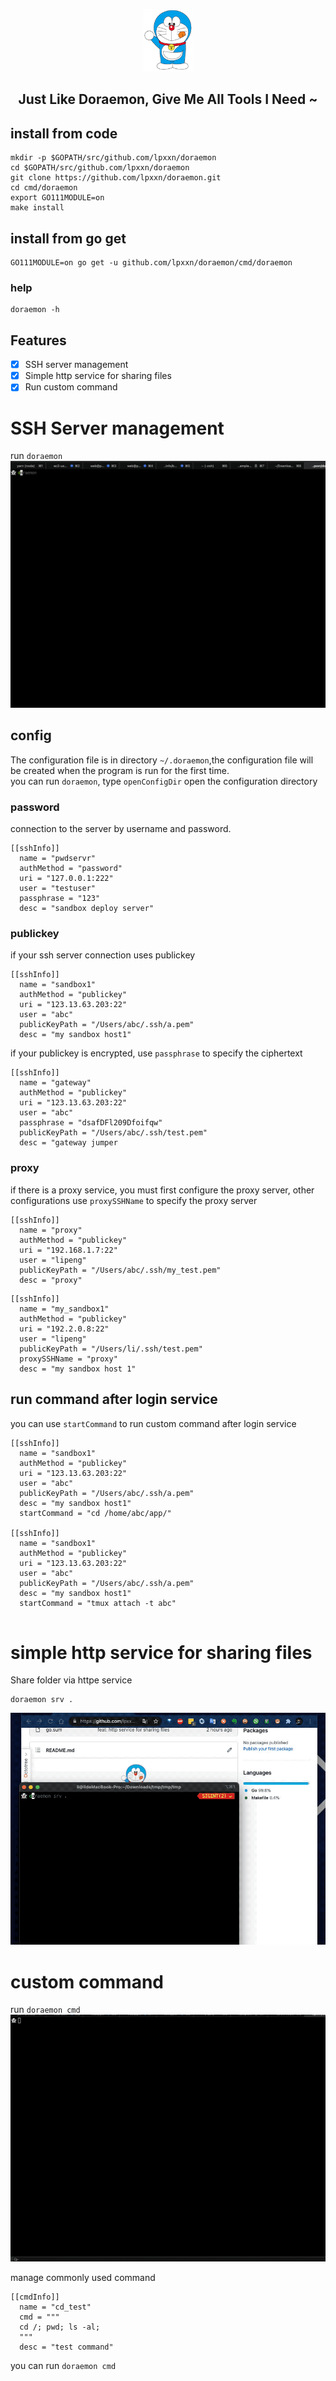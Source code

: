 <p align="center">
  <img src="/doraemon.png" height="100">
  <h2 align="center">
    Just Like Doraemon, Give Me All Tools I Need ~ 
  </h2>
</p>

## install from code

```
mkdir -p $GOPATH/src/github.com/lpxxn/doraemon
cd $GOPATH/src/github.com/lpxxn/doraemon
git clone https://github.com/lpxxn/doraemon.git 
cd cmd/doraemon
export GO111MODULE=on
make install
```

## install from go get

```
GO111MODULE=on go get -u github.com/lpxxn/doraemon/cmd/doraemon
```

### help

```
doraemon -h
```

## Features

- [x] SSH server management
- [x] Simple http service for sharing files
- [x] Run custom command

# SSH Server management

run `doraemon`    
![doraemon ssh](/doraemon_ssh.gif)

## config

The configuration file is in directory `~/.doraemon`,the configuration file will be created when the program is run for
the first time.    
you can run `doraemon`, type `openConfigDir` open the configuration directory

### password

connection to the server by username and password.

```
[[sshInfo]]
  name = "pwdservr"
  authMethod = "password"
  uri = "127.0.0.1:222"
  user = "testuser"
  passphrase = "123"
  desc = "sandbox deploy server"
```

### publickey

if your ssh server connection uses publickey

```
[[sshInfo]]
  name = "sandbox1"
  authMethod = "publickey"
  uri = "123.13.63.203:22"
  user = "abc"
  publicKeyPath = "/Users/abc/.ssh/a.pem"
  desc = "my sandbox host1"
```

if your publickey is encrypted, use `passphrase` to specify the ciphertext

```
[[sshInfo]]
  name = "gateway"
  authMethod = "publickey"
  uri = "123.13.63.203:22"
  user = "abc"
  passphrase = "dsafDFl209Dfoifqw"
  publicKeyPath = "/Users/abc/.ssh/test.pem"
  desc = "gateway jumper
```

### proxy

if there is a proxy service, you must first configure the proxy server, other configurations use `proxySSHName` to
specify the proxy server

```
[[sshInfo]]
  name = "proxy"
  authMethod = "publickey"
  uri = "192.168.1.7:22"
  user = "lipeng"
  publicKeyPath = "/Users/abc/.ssh/my_test.pem"
  desc = "proxy"
```

```
[[sshInfo]]
  name = "my_sandbox1"
  authMethod = "publickey"
  uri = "192.2.0.8:22"
  user = "lipeng"
  publicKeyPath = "/Users/li/.ssh/test.pem"
  proxySSHName = "proxy"
  desc = "my sandbox host 1"
```

## run command after login service

you can use `startCommand` to run custom command after login service

```
[[sshInfo]]
  name = "sandbox1"
  authMethod = "publickey"
  uri = "123.13.63.203:22"
  user = "abc"
  publicKeyPath = "/Users/abc/.ssh/a.pem"
  desc = "my sandbox host1"
  startCommand = "cd /home/abc/app/"

[[sshInfo]]
  name = "sandbox1"
  authMethod = "publickey"
  uri = "123.13.63.203:22"
  user = "abc"
  publicKeyPath = "/Users/abc/.ssh/a.pem"
  desc = "my sandbox host1"
  startCommand = "tmux attach -t abc"
  
```

# simple http service for sharing files

Share folder via httpe service    
```
doraemon srv .
```    
![doraemon srv](/doraemon_srv.gif)



# custom command
run `doraemon cmd`    
![doraemon cmd](/doraemon_cmd.gif)

manage commonly used command

```
[[cmdInfo]]
  name = "cd_test"
  cmd = """ 
  cd /; pwd; ls -al;
  """
  desc = "test command"
```

you can run `doraemon cmd`
